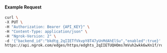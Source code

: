 <!-- Code generated for API Clients. DO NOT EDIT. -->

#### Example Request

```bash
curl \
-X PUT \
-H "Authorization: Bearer {API_KEY}" \
-H "Content-Type: application/json" \
-H "Ngrok-Version: 2" \
-d '{"backend_id":"bkdtg_2qIIETfVkvpY8T47yUnMdAhElSu","enabled":true}' \
https://api.ngrok.com/edges/https/edghts_2qIIETUQHOms7mVuh2wkk6wXn1f/routes/edghtsrt_2qIIEV7Jn7U0fCyjDbo5aJwyuXz/backend
```
